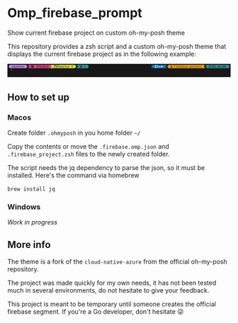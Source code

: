# Omp_firebase_prompt
Show current firebase project on custom oh-my-posh theme

This repository provides a zsh script and a custom oh-my-posh theme that displays the current firebase project as in the following example: 

![Prompt](assets/prompt.png)


## How to set up

### Macos

Create folder `.ohmyposh` in you home folder `~/`

Copy the contents or move the `.firebase.omp.json` and `.firebase_project.zsh` files to the newly created folder.

The script needs the jq dependency to parse the json, so it must be installed. Here's the command via homebrew

``` 
brew install jq
```

### Windows

*Work in progress* 


## More info

The theme is a fork of the `cloud-native-azure` from the official oh-my-posh repository.

The project was made quickly for my own needs, it has not been tested much in several environments, do not hesitate to give your feedback. 

This project is meant to be temporary until someone creates the official firebase segment. If you're a Go developer, don't hesitate 😜